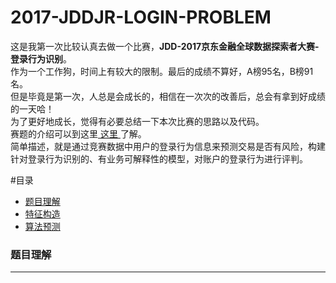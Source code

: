 2017-JDDJR-LOGIN-PROBLEM
==========================
这是我第一次比较认真去做一个比赛，<b>JDD-2017京东金融全球数据探索者大赛-登录行为识别</b>。<br>
作为一个工作狗，时间上有较大的限制。最后的成绩不算好，A榜95名，B榜91名。<br>
但是毕竟是第一次，人总是会成长的，相信在一次次的改善后，总会有拿到好成绩的一天哈！<br>
为了更好地成长，觉得有必要总结一下本次比赛的思路以及代码。<br>
赛题的介绍可以到这里<a href = 'http://jddjr.jd.com/item/1 '> 这里 </a>了解。<br>
简单描述，就是通过竞赛数据中用户的登录行为信息来预测交易是否有风险，构建针对登录行为识别的、有业务可解释性的模型，对账户的登录行为进行评判。<br>

#目录
* [题目理解](#题目理解)
* [特征构造](#标题)
* [算法预测](#文本)
    
### 题目理解
-----------
